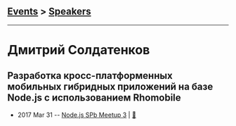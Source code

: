 ## [Events](../README.md) > [Speakers](../speakers.md)
---

# Дмитрий Солдатенков

## Разработка кросс-платформенных мобильных гибридных приложений на базе Node.js с использованием Rhomobile
- 2017 Mar 31 -- [Node.js SPb Meetup 3](https://youtu.be/Yxsf06JSGCE?t=7599)  | [:notebook:](http://files.tau-technologies.com/Events/2017_03_31_SPB_Nodejs_meetup/Rhomobile_SPB_Nodejs_meetup_2017_03_31.pdf)  
